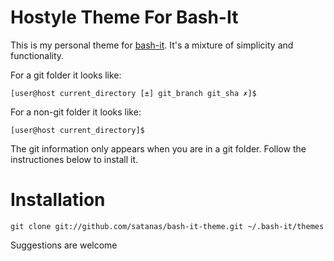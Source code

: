 Hostyle Theme For Bash-It
=========================

This is my personal theme for [bash-it](https://github.com/revans/bash-it). It's a mixture of simplicity and functionality.

For a git folder it looks like:
```
[user@host current_directory [±] git_branch git_sha ✗]$
```

For a non-git folder it looks like:
```
[user@host current_directory]$
```

The git information only appears when you are in a git folder. Follow the instructiones below to install it.

Installation
============

```
git clone git://github.com/satanas/bash-it-theme.git ~/.bash-it/themes
```

Suggestions are welcome
